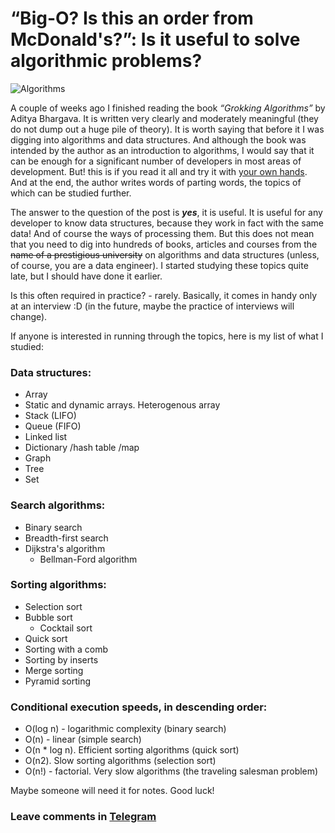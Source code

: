# “Big-O? Is this an order from McDonald's?”: Is it useful to solve algorithmic problems?

![Algorithms](https://user-images.githubusercontent.com/81878781/180293364-f17cc641-459b-42d2-8ffc-e77fd7a1f7d1.png)

A couple of weeks ago I finished reading the book *“Grokking Algorithms”* by Aditya Bhargava. It is written very clearly and moderately meaningful (they do not dump out a huge pile of theory). It is worth saying that before it I was digging into algorithms and data structures. And although the book was intended by the author as an introduction to algorithms, I would say that it can be enough for a significant number of developers in most areas of development. But! this is if you read it all and try it with <ins>your own hands</ins>. And at the end, the author writes words of parting words, the topics of which can be studied further.

The answer to the question of the post is ***yes***, it is useful. It is useful for any developer to know data structures, because they work in fact with the same data! And of course the ways of processing them. But this does not mean that you need to dig into hundreds of books, articles and courses from the ~~name of a prestigious university~~ on algorithms and data structures (unless, of course, you are a data engineer).
I started studying these topics quite late, but I should have done it earlier.

Is this often required in practice? - rarely. Basically, it comes in handy only at an interview :D (in the future, maybe the practice of interviews will change).

If anyone is interested in running through the topics, here is my list of what I studied:

### Data structures:
- Array
- Static and dynamic arrays. Heterogenous array
- Stack (LIFO)
- Queue (FIFO)
- Linked list
- Dictionary /hash table /map
- Graph
- Tree
- Set

### Search algorithms:
- Binary search
- Breadth-first search
- Dijkstra's algorithm
    - Bellman-Ford algorithm

### Sorting algorithms:
- Selection sort
- Bubble sort
    - Cocktail sort
- Quick sort
- Sorting with a comb
- Sorting by inserts
- Merge sorting
- Pyramid sorting

### Conditional execution speeds, in descending order:
- O(log n) - logarithmic complexity (binary search)
- O(n) - linear (simple search)
- O(n * log n). Efficient sorting algorithms (quick sort)
- O(n2). Slow sorting algorithms (selection sort)
- O(n!) - factorial. Very slow algorithms (the traveling salesman problem)

Maybe someone will need it for notes.
Good luck!

### Leave comments in [Telegram](https://t.me/sinblog/12)
